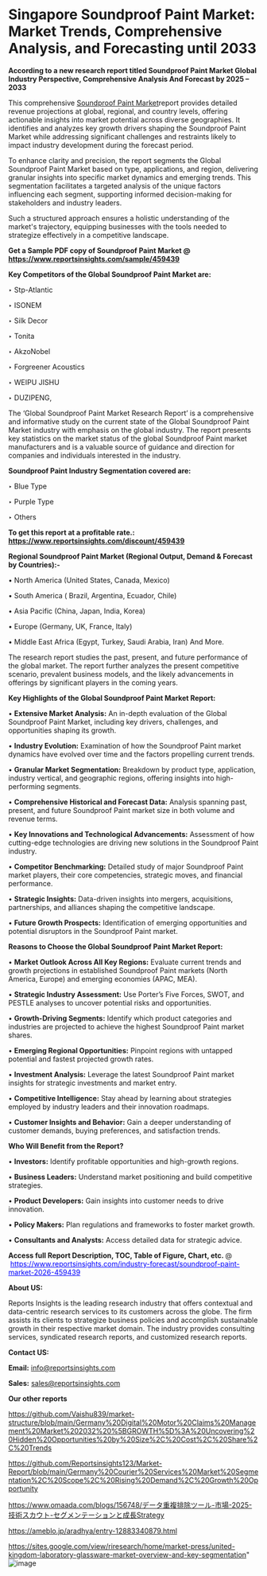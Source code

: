 # Singapore Soundproof Paint Market: Market Trends, Comprehensive Analysis, and Forecasting until 2033

<strong>According to a new research report titled Soundproof Paint Market Global Industry Perspective, Comprehensive Analysis And Forecast by 2025 – 2033</strong>

This comprehensive <a href=https://www.reportsinsights.com/sample/459439>Soundproof Paint Market</a>report provides detailed revenue projections at global, regional, and country levels, offering actionable insights into market potential across diverse geographies. It identifies and analyzes key growth drivers shaping the Soundproof Paint Market while addressing significant challenges and restraints likely to impact industry development during the forecast period.

To enhance clarity and precision, the report segments the Global Soundproof Paint Market based on type, applications, and region, delivering granular insights into specific market dynamics and emerging trends. This segmentation facilitates a targeted analysis of the unique factors influencing each segment, supporting informed decision-making for stakeholders and industry leaders.

Such a structured approach ensures a holistic understanding of the market's trajectory, equipping businesses with the tools needed to strategize effectively in a competitive landscape.

<strong>Get a Sample PDF copy of Soundproof Paint Market </strong><strong>@<a href=https://www.reportsinsights.com/sample/459439 style=color:#0000ff;> https://www.reportsinsights.com/sample/459439</a></strong></font>

<strong>Key Competitors of the Global Soundproof Paint Market are:</strong>

‣ Stp-Atlantic

‣ ISONEM

‣ Silk Decor

‣ Tonita

‣ AkzoNobel

‣ Forgreener Acoustics

‣ WEIPU JISHU

‣ DUZIPENG,

The ‘Global Soundproof Paint Market Research Report’ is a comprehensive and informative study on the current state of the Global Soundproof Paint Market industry with emphasis on the global industry. The report presents key statistics on the market status of the global Soundproof Paint market manufacturers and is a valuable source of guidance and direction for companies and individuals interested in the industry.

<strong>Soundproof Paint Industry Segmentation covered are:</strong>

‣ Blue Type

‣ Purple Type

‣ Others

<strong>To get this report at a profitable rate.: <a href=https://www.reportsinsights.com/discount/459439 style=color:#0000ff;>https://www.reportsinsights.com/discount/459439</a></strong></font>

<strong>Regional Soundproof Paint Market (Regional Output, Demand &amp; Forecast by Countries):-</strong>

• North America (United States, Canada, Mexico)

• South America ( Brazil, Argentina, Ecuador, Chile)

• Asia Pacific (China, Japan, India, Korea)

• Europe (Germany, UK, France, Italy)

• Middle East Africa (Egypt, Turkey, Saudi Arabia, Iran) And More.

The research report studies the past, present, and future performance of the global market. The report further analyzes the present competitive scenario, prevalent business models, and the likely advancements in offerings by significant players in the coming years.

<strong>Key Highlights of the Global Soundproof Paint Market Report:</strong>

• <strong>Extensive Market Analysis:</strong> An in-depth evaluation of the Global Soundproof Paint Market, including key drivers, challenges, and opportunities shaping its growth.

• <strong>Industry Evolution:</strong> Examination of how the Soundproof Paint market dynamics have evolved over time and the factors propelling current trends.

• <strong>Granular Market Segmentation:</strong> Breakdown by product type, application, industry vertical, and geographic regions, offering insights into high-performing segments.

• <strong>Comprehensive Historical and Forecast Data:</strong> Analysis spanning past, present, and future Soundproof Paint market size in both volume and revenue terms.

• <strong>Key Innovations and Technological Advancements:</strong> Assessment of how cutting-edge technologies are driving new solutions in the Soundproof Paint industry.

• <strong>Competitor Benchmarking:</strong> Detailed study of major Soundproof Paint market players, their core competencies, strategic moves, and financial performance.

• <strong>Strategic Insights:</strong> Data-driven insights into mergers, acquisitions, partnerships, and alliances shaping the competitive landscape.

• <strong>Future Growth Prospects:</strong> Identification of emerging opportunities and potential disruptors in the Soundproof Paint market.

<strong>Reasons to Choose the Global Soundproof Paint Market Report:</strong>

• <strong>Market Outlook Across All Key Regions:</strong> Evaluate current trends and growth projections in established Soundproof Paint markets (North America, Europe) and emerging economies (APAC, MEA).

• <strong>Strategic Industry Assessment:</strong> Use Porter’s Five Forces, SWOT, and PESTLE analyses to uncover potential risks and opportunities.

• <strong>Growth-Driving Segments:</strong> Identify which product categories and industries are projected to achieve the highest Soundproof Paint market shares.

• <strong>Emerging Regional Opportunities:</strong> Pinpoint regions with untapped potential and fastest projected growth rates.

• <strong>Investment Analysis:</strong> Leverage the latest Soundproof Paint market insights for strategic investments and market entry.

• <strong>Competitive Intelligence:</strong> Stay ahead by learning about strategies employed by industry leaders and their innovation roadmaps.

• <strong>Customer Insights and Behavior:</strong> Gain a deeper understanding of customer demands, buying preferences, and satisfaction trends.

<strong>Who Will Benefit from the Report?</strong>

• <strong>Investors:</strong> Identify profitable opportunities and high-growth regions.

• <strong>Business Leaders:</strong> Understand market positioning and build competitive strategies.

• <strong>Product Developers:</strong> Gain insights into customer needs to drive innovation.

• <strong>Policy Makers:</strong> Plan regulations and frameworks to foster market growth.

• <strong>Consultants and Analysts:</strong> Access detailed data for strategic advice.
</ul>
<strong>Access full Report Description, TOC, Table of Figure, Chart, etc. </strong>@  <a href=https://www.reportsinsights.com/industry-forecast/soundproof-paint-market-2026-459439 style=color:#0000ff;>https://www.reportsinsights.com/industry-forecast/soundproof-paint-market-2026-459439</a></font>

<strong><strong>About US</strong>:</strong>

Reports Insights is the leading research industry that offers contextual and data-centric research services to its customers across the globe. The firm assists its clients to strategize business policies and accomplish sustainable growth in their respective market domain. The industry provides consulting services, syndicated research reports, and customized research reports.

<strong>Contact US:</strong>

<p class=""""><b>Email:</b> <a href=mailto:info@reportsinsights.com>info@reportsinsights.com</a></p>
<p class=""""><b>Sales:</b> <a href=mailto:sales@reportsinsights.com>sales@reportsinsights.com</a></p>

<strong>Our other reports</strong>

<a href=https://github.com/Vaishu839/market-structure/blob/main/Germany%20Digital%20Motor%20Claims%20Management%20Market%202032%20%5BGROWTH%5D%3A%20Uncovering%20Hidden%20Opportunities%20by%20Size%2C%20Cost%2C%20Share%2C%20Trends>https://github.com/Vaishu839/market-structure/blob/main/Germany%20Digital%20Motor%20Claims%20Management%20Market%202032%20%5BGROWTH%5D%3A%20Uncovering%20Hidden%20Opportunities%20by%20Size%2C%20Cost%2C%20Share%2C%20Trends</a>

<a href=https://github.com/Reportsinsights123/Market-Report/blob/main/Germany%20Courier%20Services%20Market%20Segmentation%2C%20Scope%2C%20Rising%20Demand%2C%20Growth%20Opportunity>https://github.com/Reportsinsights123/Market-Report/blob/main/Germany%20Courier%20Services%20Market%20Segmentation%2C%20Scope%2C%20Rising%20Demand%2C%20Growth%20Opportunity</a>

<a href=https://www.omaada.com/blogs/156748/データ重複排除ツール-市場-2025-技術スカウト-セグメンテーションと成長Strategy>https://www.omaada.com/blogs/156748/データ重複排除ツール-市場-2025-技術スカウト-セグメンテーションと成長Strategy</a>

<a href=https://ameblo.jp/aradhya/entry-12883340879.html>https://ameblo.jp/aradhya/entry-12883340879.html</a>

<a href=https://sites.google.com/view/riresearch/home/market-press/united-kingdom-laboratory-glassware-market-overview-and-key-segmentation>https://sites.google.com/view/riresearch/home/market-press/united-kingdom-laboratory-glassware-market-overview-and-key-segmentation</a>"
![image](https://github.com/user-attachments/assets/1d0496a2-f8fa-4c7a-baf2-db9c436add41)
